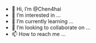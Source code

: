 - 👋 Hi, I’m @Chen4hai
- 👀 I’m interested in ...
- 🌱 I’m currently learning ...
- 💞️ I’m looking to collaborate on ...
- 📫 How to reach me ...

<!---
Chen4hai/Chen4hai is a ✨ special ✨ repository because its `README.md` (this file) appears on your GitHub profile.
You can click the Preview link to take a look at your changes.
--->
